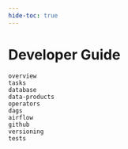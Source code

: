 ```yaml
---
hide-toc: true
---
```


# Developer Guide


```{toctree}
overview
tasks
database
data-products
operators
dags
airflow
github
versioning
tests
```
